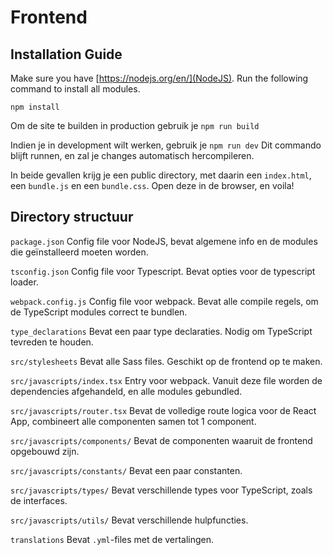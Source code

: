 # Frontend

## Installation Guide

Make sure you have [https://nodejs.org/en/](NodeJS).
Run the following command to install all modules.

`npm install`

Om de site te builden in production gebruik je
`npm run build`

Indien je in development wilt werken, gebruik je
`npm run dev`
Dit commando blijft runnen, en zal je changes automatisch hercompileren.

In beide gevallen krijg je een public directory, met daarin een `index.html`, 
een `bundle.js` en een `bundle.css`. Open deze in de browser, en voila!

## Directory structuur

`package.json`
Config file voor NodeJS, bevat algemene info en de modules die geïnstalleerd moeten worden.

`tsconfig.json`
Config file voor Typescript. Bevat opties voor de typescript loader.

`webpack.config.js`
Config file voor webpack. Bevat alle compile regels, om de TypeScript modules correct te bundlen.

`type_declarations`
Bevat een paar type declaraties. Nodig om TypeScript tevreden te houden.

`src/stylesheets`
Bevat alle Sass files. Geschikt op de frontend op te maken.

`src/javascripts/index.tsx`
Entry voor webpack. Vanuit deze file worden de dependencies afgehandeld, en alle modules gebundled.

`src/javascripts/router.tsx`
Bevat de volledige route logica voor de React App, combineert alle componenten samen tot 1 component.

`src/javascripts/components/`
Bevat de componenten waaruit de frontend opgebouwd zijn.

`src/javascripts/constants/`
Bevat een paar constanten.

`src/javascripts/types/`
Bevat verschillende types voor TypeScript, zoals de interfaces.

`src/javascripts/utils/`
Bevat verschillende hulpfuncties.

`translations`
Bevat `.yml`-files met de vertalingen.
